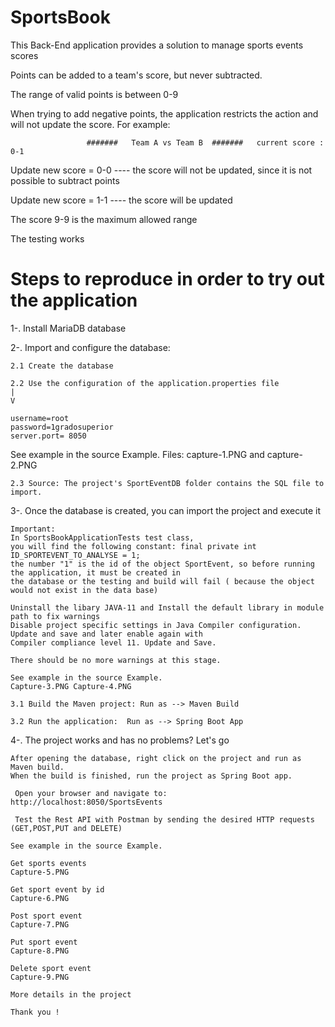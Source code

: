 # SportsBook

This Back-End application provides a solution to manage sports events scores

Points can be added to a team's score, but never subtracted. 

The range of valid points is between 0-9

When trying to add negative points, the application restricts the action and will not update the score. For example:

 					 #######   Team A vs Team B  #######   current score :   0-1

Update new score = 0-0  ---- the score will not be updated, since it is not possible to subtract points

Update new score = 1-1  ---- the score will be updated 

The score 9-9 is the maximum allowed range

The testing works

# Steps to reproduce in order to try out the application

1-. Install MariaDB database

2-. Import and configure the database:

	2.1 Create the database 
	
	2.2 Use the configuration of the application.properties file
	|
	V
	
	username=root
	password=1gradosuperior
	server.port= 8050
	
   See example in the source Example. 
   Files: capture-1.PNG and capture-2.PNG
	

	2.3 Source: The project's SportEventDB folder contains the SQL file to import.
	
3-. Once the database is created, you can import the project and execute it

   	Important: 
   	In SportsBookApplicationTests test class, 
   	you will find the following constant: final private int ID_SPORTEVENT_TO_ANALYSE = 1;
   	the number "1" is the id of the object SportEvent, so before running the application, it must be created in 
   	the database or the testing and build will fail ( because the object would not exist in the data base)
   
   	Uninstall the libary JAVA-11 and Install the default library in module path to fix warnings
   	Disable project specific settings in Java Compiler configuration. Update and save and later enable again with
   	Compiler compliance level 11. Update and Save.
   
   	There should be no more warnings at this stage.
   
   	See example in the source Example. 
   	Capture-3.PNG Capture-4.PNG

	3.1 Build the Maven project: Run as --> Maven Build
	
	3.2 Run the application:  Run as --> Spring Boot App
	
4-. The project works and has no problems? Let's go

    After opening the database, right click on the project and run as Maven build.
    When the build is finished, run the project as Spring Boot app.
	
	 Open your browser and navigate to:  http://localhost:8050/SportsEvents
	
	 Test the Rest API with Postman by sending the desired HTTP requests (GET,POST,PUT and DELETE)
	
    See example in the source Example. 
   
    Get sports events
    Capture-5.PNG 
   
    Get sport event by id
    Capture-6.PNG
   
    Post sport event
    Capture-7.PNG 
   
    Put sport event
    Capture-8.PNG
   
    Delete sport event
    Capture-9.PNG
   
	More details in the project
	
	Thank you !
	
	
